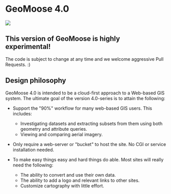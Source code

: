 # GeoMoose 4.0

<img src="https://www.geomoose.org/_static/logo_2011.png" />

## This version of GeoMoose is highly experimental!

The code is subject to change at any time and we welcome aggressive Pull Requests. :)

## Design philosophy

GeoMoose 4.0 is intended to be a cloud-first approach to a Web-based GIS system.
The ultimate goal of the version 4.0-series is to attain the following:

- Support the "90%" workflow for many web-based GIS users. This includes:

    - Investigating datasets and extracting subsets from them using both geometry and attribute queries.
    - Viewing and comparing aerial imagery.

- Only require a web-server or "bucket" to host the site. No CGI or service installation needed.
- To make easy things easy and hard things do able. Most sites will really need the following:

    - The ability to convert and use their own data.
    - The ability to add a logo and relevant links to other sites.
    - Customize cartography with little effort.
